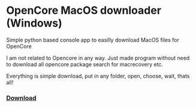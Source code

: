 # OpenCore MacOS downloader (Windows)
 Simple python based console app to easilly download MacOS files for OpenCore


I am not related to Opencore in any way. Just made program without need to download all opencore package search for macrecovery etc.

Everything is simple download, put in any folder, open, choose, wait, thats all!

<a href="https://github.com/xxanqw/OpenCore-MacOS-downloader/releases"><h3>Download</h3></a>
